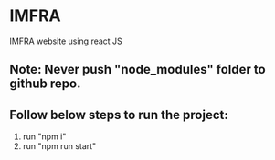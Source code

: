 # IMFRA

IMFRA website using react JS
## Note: Never push "node_modules" folder to github repo.

## Follow below steps to run the project:

1. run "npm i"
2. run "npm run start"
